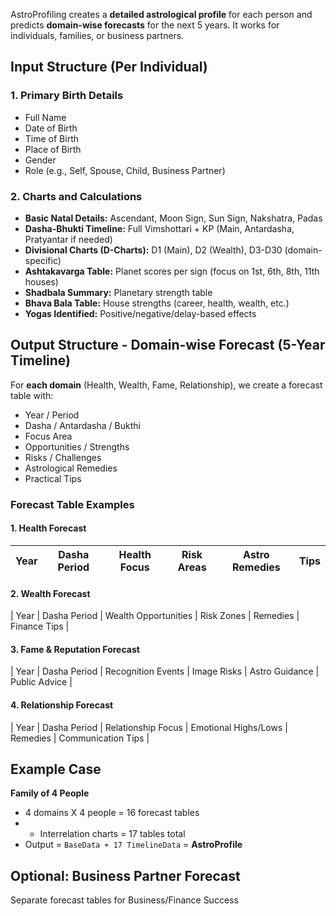 AstroProfiling creates a **detailed astrological profile** for each person and predicts **domain-wise forecasts** for the next 5 years.
It works for individuals, families, or business partners.

## Input Structure (Per Individual)

### 1. **Primary Birth Details**

- Full Name
- Date of Birth
- Time of Birth
- Place of Birth
- Gender
- Role (e.g., Self, Spouse, Child, Business Partner)

### 2. **Charts and Calculations**

- **Basic Natal Details:** Ascendant, Moon Sign, Sun Sign, Nakshatra, Padas
- **Dasha-Bhukti Timeline:** Full Vimshottari + KP (Main, Antardasha, Pratyantar if needed)
- **Divisional Charts (D-Charts):** D1 (Main), D2 (Wealth), D3-D30 (domain-specific)
- **Ashtakavarga Table:** Planet scores per sign (focus on 1st, 6th, 8th, 11th houses)
- **Shadbala Summary:** Planetary strength table
- **Bhava Bala Table:** House strengths (career, health, wealth, etc.)
- **Yogas Identified:** Positive/negative/delay-based effects

## Output Structure - Domain-wise Forecast (5-Year Timeline)

For **each domain** (Health, Wealth, Fame, Relationship), we create a forecast table with:

- Year / Period
- Dasha / Antardasha / Bukthi
- Focus Area
- Opportunities / Strengths
- Risks / Challenges
- Astrological Remedies
- Practical Tips

### **Forecast Table Examples**

#### 1. Health Forecast

| Year | Dasha Period | Health Focus | Risk Areas | Astro Remedies | Tips |
| ---- | ------------ | ------------ | ---------- | -------------- | ---- |

#### 2. Wealth Forecast

\| Year | Dasha Period | Wealth Opportunities | Risk Zones | Remedies | Finance Tips |

#### 3. Fame & Reputation Forecast

\| Year | Dasha Period | Recognition Events | Image Risks | Astro Guidance | Public Advice |

#### 4. Relationship Forecast

\| Year | Dasha Period | Relationship Focus | Emotional Highs/Lows | Remedies | Communication Tips |

## Example Case

**Family of 4 People**

- 4 domains X 4 people = 16 forecast tables
- - Interrelation charts = 17 tables total
- Output = `BaseData + 17 TimelineData` = **AstroProfile**

## Optional: Business Partner Forecast

Separate forecast tables for Business/Finance Success
